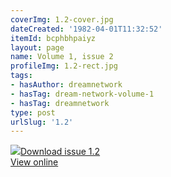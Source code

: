 ```yaml
---
coverImg: 1.2-cover.jpg
dateCreated: '1982-04-01T11:32:52'
itemId: bcphbhpaiyz
layout: page
name: Volume 1, issue 2
profileImg: 1.2-rect.jpg
tags:
- hasAuthor: dreamnetwork
- hasTag: dream-network-volume-1
- hasTag: dreamnetwork
type: post
urlSlug: '1.2'
---
```

<img class="card-journal-img" src="../images/1.2-rect.jpg"/><a href="../files/pdfs/Volume_1/1.2_Dream_Network_Bulletin_Vol.1_Issue_2.pdf" download="">Download issue 1.2</a><br><a href="../files/pdfs/Volume_1/1.2_Dream_Network_Bulletin_Vol.1_Issue_2.pdf">View online</a>